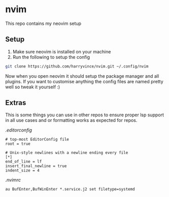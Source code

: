 # nvim

This repo contains my neovim setup

## Setup

1. Make sure neovim is installed on your machine
2. Run the following to setup the config

```bash
git clone https://github.com/harryvince/nvim.git ~/.config/nvim
```

Now when you open neovim it should setup the package manager and all plugins.
If you want to customise anything the config files are named pretty well so
tweak it yourself :)

## Extras

This is some things you can use in other repos to ensure proper lsp support in all
use cases and or formatting works as expected for repos.

_.editorconfig_

```editorconfig
# top-most EditorConfig file
root = true

# Unix-style newlines with a newline ending every file
[*]
end_of_line = lf
insert_final_newline = true
indent_size = 4
```

_.nvimrc_

```nvimrc
au BufEnter,BufWinEnter *.service.j2 set filetype=systemd
```
